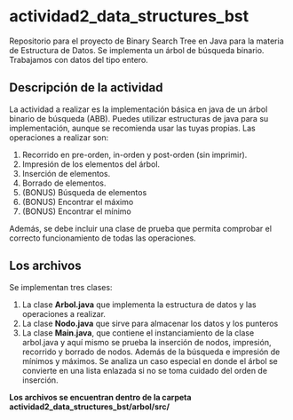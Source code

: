 # actividad2_data_structures_bst

Repositorio para el proyecto de Binary Search Tree en Java para la materia de Estructura de Datos. Se implementa un árbol de búsqueda binario. Trabajamos con datos del tipo entero. 

## Descripción de la actividad

La actividad a realizar es la implementación básica en java de un árbol binario de búsqueda (ABB). Puedes utilizar estructuras de java para su implementación, aunque se recomienda usar las tuyas propias. Las operaciones a realizar son:

1. Recorrido en pre-orden, in-orden y post-orden (sin imprimir).
2. Impresión de los elementos del árbol.
3. Inserción de elementos.
4. Borrado de elementos.
5. (BONUS) Búsqueda de elementos
6. (BONUS) Encontrar el máximo
7. (BONUS) Encontrar el mínimo

Además, se debe incluir una clase de prueba que permita comprobar el correcto funcionamiento de todas las operaciones.

## Los archivos

Se implementan tres clases:

1. La clase **Arbol.java** que implementa la estructura de datos y las operaciones a realizar.
2. La clase **Nodo.java** que sirve para almacenar los datos y los punteros
3. La clase **Main.java**, que contiene el instanciamiento de la clase arbol.java y aquí mismo se prueba la inserción de nodos, impresión, recorrido y borrado de nodos. Además de la búsqueda e impresión de mínimos y máximos. Se analiza un caso especial en donde el árbol se convierte en una lista enlazada si no se toma cuidado del orden de inserción.  

**Los archivos se encuentran dentro de la carpeta actividad2_data_structures_bst/arbol/src/**

